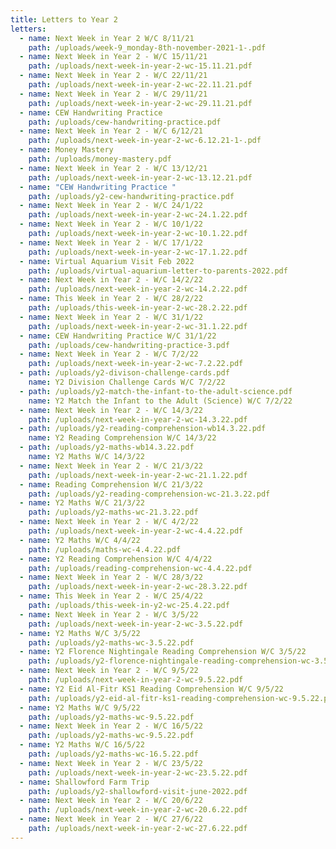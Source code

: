 ```yaml
---
title: Letters to Year 2
letters:
  - name: Next Week in Year 2 W/C 8/11/21
    path: /uploads/week-9_monday-8th-november-2021-1-.pdf
  - name: Next Week in Year 2 - W/C 15/11/21
    path: /uploads/next-week-in-year-2-wc-15.11.21.pdf
  - name: Next Week in Year 2 - W/C 22/11/21
    path: /uploads/next-week-in-year-2-wc-22.11.21.pdf
  - name: Next Week in Year 2 - W/C 29/11/21
    path: /uploads/next-week-in-year-2-wc-29.11.21.pdf
  - name: CEW Handwriting Practice
    path: /uploads/cew-handwriting-practice.pdf
  - name: Next Week in Year 2 - W/C 6/12/21
    path: /uploads/next-week-in-year-2-wc-6.12.21-1-.pdf
  - name: Money Mastery
    path: /uploads/money-mastery.pdf
  - name: Next Week in Year 2 - W/C 13/12/21
    path: /uploads/next-week-in-year-2-wc-13.12.21.pdf
  - name: "CEW Handwriting Practice "
    path: /uploads/y2-cew-handwriting-practice.pdf
  - name: Next Week in Year 2 - W/C 24/1/22
    path: /uploads/next-week-in-year-2-wc-24.1.22.pdf
  - name: Next Week in Year 2 - W/C 10/1/22
    path: /uploads/next-week-in-year-2-wc-10.1.22.pdf
  - name: Next Week in Year 2 - W/C 17/1/22
    path: /uploads/next-week-in-year-2-wc-17.1.22.pdf
  - name: Virtual Aquarium Visit Feb 2022
    path: /uploads/virtual-aquarium-letter-to-parents-2022.pdf
  - name: Next Week in Year 2 - W/C 14/2/22
    path: /uploads/next-week-in-year-2-wc-14.2.22.pdf
  - name: This Week in Year 2 - W/C 28/2/22
    path: /uploads/this-week-in-year-2-wc-28.2.22.pdf
  - name: Next Week in Year 2 - W/C 31/1/22
    path: /uploads/next-week-in-year-2-wc-31.1.22.pdf
  - name: CEW Handwriting Practice W/C 31/1/22
    path: /uploads/cew-handwriting-practice-3.pdf
  - name: Next Week in Year 2 - W/C 7/2/22
    path: /uploads/next-week-in-year-2-wc-7.2.22.pdf
  - path: /uploads/y2-divison-challenge-cards.pdf
    name: Y2 Division Challenge Cards W/C 7/2/22
  - path: /uploads/y2-match-the-infant-to-the-adult-science.pdf
    name: Y2 Match the Infant to the Adult (Science) W/C 7/2/22
  - name: Next Week in Year 2 - W/C 14/3/22
    path: /uploads/next-week-in-year-2-wc-14.3.22.pdf
  - path: /uploads/y2-reading-comprehension-wb14.3.22.pdf
    name: Y2 Reading Comprehension W/C 14/3/22
  - path: /uploads/y2-maths-wb14.3.22.pdf
    name: Y2 Maths W/C 14/3/22
  - name: Next Week in Year 2 - W/C 21/3/22
    path: /uploads/next-week-in-year-2-wc-21.1.22.pdf
  - name: Reading Comprehension W/C 21/3/22
    path: /uploads/y2-reading-comprehension-wc-21.3.22.pdf
  - name: Y2 Maths W/C 21/3/22
    path: /uploads/y2-maths-wc-21.3.22.pdf
  - name: Next Week in Year 2 - W/C 4/2/22
    path: /uploads/next-week-in-year-2-wc-4.4.22.pdf
  - name: Y2 Maths W/C 4/4/22
    path: /uploads/maths-wc-4.4.22.pdf
  - name: Y2 Reading Comprehension W/C 4/4/22
    path: /uploads/reading-comprehension-wc-4.4.22.pdf
  - name: Next Week in Year 2 - W/C 28/3/22
    path: /uploads/next-week-in-year-2-wc-28.3.22.pdf
  - name: This Week in Year 2 - W/C 25/4/22
    path: /uploads/this-week-in-y2-wc-25.4.22.pdf
  - name: Next Week in Year 2 - W/C 3/5/22
    path: /uploads/next-week-in-year-2-wc-3.5.22.pdf
  - name: Y2 Maths W/C 3/5/22
    path: /uploads/y2-maths-wc-3.5.22.pdf
  - name: Y2 Florence Nightingale Reading Comprehension W/C 3/5/22
    path: /uploads/y2-florence-nightingale-reading-comprehension-wc-3.5.22.pdf
  - name: Next Week in Year 2 - W/C 9/5/22
    path: /uploads/next-week-in-year-2-wc-9.5.22.pdf
  - name: Y2 Eid Al-Fitr KS1 Reading Comprehension W/C 9/5/22
    path: /uploads/y2-eid-al-fitr-ks1-reading-comprehension-wc-9.5.22.pdf
  - name: Y2 Maths W/C 9/5/22
    path: /uploads/y2-maths-wc-9.5.22.pdf
  - name: Next Week in Year 2 - W/C 16/5/22
    path: /uploads/y2-maths-wc-9.5.22.pdf
  - name: Y2 Maths W/C 16/5/22
    path: /uploads/y2-maths-wc-16.5.22.pdf
  - name: Next Week in Year 2 - W/C 23/5/22
    path: /uploads/next-week-in-year-2-wc-23.5.22.pdf
  - name: Shallowford Farm Trip
    path: /uploads/y2-shallowford-visit-june-2022.pdf
  - name: Next Week in Year 2 - W/C 20/6/22
    path: /uploads/next-week-in-year-2-wc-20.6.22.pdf
  - name: Next Week in Year 2 - W/C 27/6/22
    path: /uploads/next-week-in-year-2-wc-27.6.22.pdf
---
```

